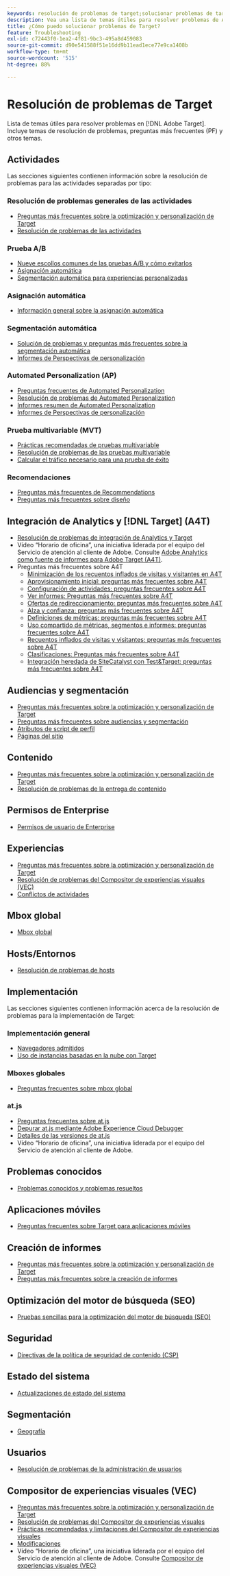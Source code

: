 ```yaml
---
keywords: resolución de problemas de target;solucionar problemas de target
description: Vea una lista de temas útiles para resolver problemas de Adobe Target. Incluye temas de resolución de problemas, preguntas más frecuentes (FAQ) y otros.
title: ¿Cómo puedo solucionar problemas de Target?
feature: Troubleshooting
exl-id: c72443f0-1ea2-4f81-9bc3-495a8d459083
source-git-commit: d90e541588f51e16dd9b11ead1ece77e9ca1408b
workflow-type: tm+mt
source-wordcount: '515'
ht-degree: 88%

---
```


# Resolución de problemas de Target

Lista de temas útiles para resolver problemas en [!DNL Adobe Target]. Incluye temas de resolución de problemas, preguntas más frecuentes (PF) y otros temas.

## Actividades

Las secciones siguientes contienen información sobre la resolución de problemas para las actividades separadas por tipo:

### Resolución de problemas generales de las actividades

* [Preguntas más frecuentes sobre la optimización y personalización de Target](/help/main/c-intro/cmp-target-standard-cheatsheet.md)
* [Resolución de problemas de las actividades](/help/main/c-activities/c-troubleshooting-activities/troubleshooting-activities.md)

### Prueba A/B

* [Nueve escollos comunes de las pruebas A/B y cómo evitarlos](/help/main/c-activities/t-test-ab/common-ab-testing-pitfalls.md)
* [Asignación automática](/help/main/c-activities/automated-traffic-allocation/automated-traffic-allocation.md)
* [Segmentación automática para experiencias personalizadas](/help/main/c-activities/auto-target/auto-target-to-optimize.md)

### Asignación automática

* [Información general sobre la asignación automática](/help/main/c-activities/automated-traffic-allocation/automated-traffic-allocation.md#section_0E72C1D72DE74F589F965D4B1763E5C3)

### Segmentación automática

* [Solución de problemas y preguntas más frecuentes sobre la segmentación automática](/help/main/c-activities/auto-target/auto-target-troubleshooting-faqs.md)
* [Informes de Perspectivas de personalización](/help/main/c-reports/c-personalization-insights-reports/personalization-insights-reports.md)

### Automated Personalization (AP)

* [Preguntas frecuentes de Automated Personalization](/help/main/c-activities/t-automated-personalization/automated-personalization-faq.md)
* [Resolución de problemas de Automated Personalization](/help/main/c-activities/t-automated-personalization/ap-trouble.md)
* [Informes resumen de Automated Personalization](/help/main/c-reports/personalization-reports/reports-ap.md)
* [Informes de Perspectivas de personalización](/help/main/c-reports/c-personalization-insights-reports/personalization-insights-reports.md)

### Prueba multivariable (MVT)

* [Prácticas recomendadas de pruebas multivariable](/help/main/c-activities/c-multivariate-testing/best-practices.md)
* [Resolución de problemas de las pruebas multivariable](/help/main/c-activities/c-multivariate-testing/best-practices.md)
* [Calcular el tráfico necesario para una prueba de éxito](/help/main/c-activities/c-multivariate-testing/t-create-multivariate-test/traffic-estimator.md)

### Recomendaciones

* [Preguntas más frecuentes de Recommendations](/help/main/c-recommendations/c-recommendations-faq/recommendations-faq.md)
* [Preguntas más frecuentes sobre diseño](/help/main/c-recommendations/c-design-overview/template-faq.md)

## Integración de Analytics y [!DNL Target] (A4T)

* [Resolución de problemas de integración de Analytics y Target](/help/main/c-integrating-target-with-mac/a4t/c-a4t-troubleshooting/a4t-troubleshooting.md)
* Vídeo “Horario de oficina”, una iniciativa liderada por el equipo del Servicio de atención al cliente de Adobe. Consulte [Adobe Analytics como fuente de informes para Adobe Target (A4T)](/help/main/c-integrating-target-with-mac/a4t/a4t.md).
* Preguntas más frecuentes sobre A4T
   * [Minimización de los recuentos inflados de visitas y visitantes en A4T](/help/main/c-integrating-target-with-mac/a4t/c-a4t-troubleshooting/minimizing-inflated-visit-and-visitor-counts-a4t.md)
   * [Aprovisionamiento inicial: preguntas más frecuentes sobre A4T](/help/main/c-integrating-target-with-mac/a4t/r-a4t-faq/a4t-faq-initial-provisioning.md)
   * [Configuración de actividades: preguntas frecuentes sobre A4T](/help/main/c-integrating-target-with-mac/a4t/r-a4t-faq/a4t-faq-activity-setup.md)
   * [Ver informes: Preguntas más frecuentes sobre A4T](/help/main/c-integrating-target-with-mac/a4t/r-a4t-faq/a4t-faq-viewing-reports.md)
   * [Ofertas de redireccionamiento: preguntas más frecuentes sobre A4T](/help/main/c-integrating-target-with-mac/a4t/r-a4t-faq/a4t-faq-redirect-offers.md)
   * [Alza y confianza: preguntas más frecuentes sobre A4T](/help/main/c-integrating-target-with-mac/a4t/r-a4t-faq/a4t-faq-lift-and-confidence.md)
   * [Definiciones de métricas: preguntas más frecuentes sobre A4T](/help/main/c-integrating-target-with-mac/a4t/r-a4t-faq/a4t-faq-metric-definition.md)
   * [Uso compartido de métricas, segmentos e informes: preguntas frecuentes sobre A4T](/help/main/c-target/c-troubleshooting-targets-and-audiences/a4t-faq-sharing-metrics-audiences-reports.md)
   * [Recuentos inflados de visitas y visitantes: preguntas más frecuentes sobre A4T](/help/main/c-integrating-target-with-mac/a4t/r-a4t-faq/a4t-faq-inflated-visit-and-visitor-counts.md)
   * [Clasificaciones: Preguntas más frecuentes sobre A4T](/help/main/c-integrating-target-with-mac/a4t/r-a4t-faq/a4t-faq-classifications.md)
   * [Integración heredada de SiteCatalyst con Test&amp;Target: preguntas más frecuentes sobre A4T](/help/main/c-integrating-target-with-mac/a4t/r-a4t-faq/a4t-faq-old-integration.md)

## Audiencias y segmentación

* [Preguntas más frecuentes sobre la optimización y personalización de Target](/help/main/c-intro/cmp-target-standard-cheatsheet.md)
* [Preguntas más frecuentes sobre audiencias y segmentación](/help/main/c-target/c-troubleshooting-targets-and-audiences/troubleshooting-targets-and-audiences.md)
* [Atributos de script de perfil](/help/main/c-target/c-visitor-profile/profile-parameters.md)
* [Páginas del sitio](/help/main/c-target/c-audiences/c-target-rules/site-pages.md)

## Contenido

* [Preguntas más frecuentes sobre la optimización y personalización de Target](/help/main/c-intro/cmp-target-standard-cheatsheet.md)
* [Resolución de problemas de la entrega de contenido](/help/main/c-activities/c-troubleshooting-activities/content-trouble.md)

## Permisos de Enterprise

* [Permisos de usuario de Enterprise](/help/main/administrating-target/c-user-management/property-channel/property-channel.md)

## Experiencias

* [Preguntas más frecuentes sobre la optimización y personalización de Target](/help/main/c-intro/cmp-target-standard-cheatsheet.md)
* [Resolución de problemas del Compositor de experiencias visuales (VEC)](/help/main/c-experiences/c-visual-experience-composer/r-troubleshoot-composer/troubleshoot-composer.md)
* [Conflictos de actividades](/help/main/c-experiences/c-visual-experience-composer/activity-collisions.md)

## Mbox global

* [Mbox global](https://developer.adobe.com/target/implement/client-side/atjs/global-mbox/global-mbox-faq/)

## Hosts/Entornos

* [Resolución de problemas de hosts](/help/main/administrating-target/hosts.md)

## Implementación

Las secciones siguientes contienen información acerca de la resolución de problemas para la implementación de Target:

### Implementación general

* [Navegadores admitidos](https://developer.adobe.com/target/before-implement/supported-browsers/)
* [Uso de instancias basadas en la nube con Target](https://developer.adobe.com/target/implement/client-side/target-debugging-atjs/targeting-using-cloud-based-instances/)

### Mboxes globales

* [Preguntas frecuentes sobre mbox global](https://developer.adobe.com/target/implement/client-side/atjs/global-mbox/global-mbox-faq/)

### at.js

* [Preguntas frecuentes sobre at.js](https://developer.adobe.com/target/implement/client-side/atjs/target-atjs-faq/target-atjs-faq/)
* [Depurar at.js mediante Adobe Experience Cloud Debugger](https://developer.adobe.com/target/implement/client-side/target-debugging-atjs/target-debugging-atjs/)
* [Detalles de las versiones de at.js](https://developer.adobe.com/target/implement/client-side/atjs/target-atjs-versions/)
* Vídeo “Horario de oficina”, una iniciativa liderada por el equipo del Servicio de atención al cliente de Adobe. 

## Problemas conocidos

* [Problemas conocidos y problemas resueltos](/help/main/r-release-notes/known-issues-resolved-issues.md)

## Aplicaciones móviles

* [Preguntas frecuentes sobre Target para aplicaciones móviles](https://developer.adobe.com/target/implement/mobile/mobile-faq/)

## Creación de informes

* [Preguntas más frecuentes sobre la optimización y personalización de Target](/help/main/c-intro/cmp-target-standard-cheatsheet.md)
* [Preguntas más frecuentes sobre la creación de informes](/help/main/c-reports/reporting-frequently-asked-questions.md)

## Optimización del motor de búsqueda (SEO)

* [Pruebas sencillas para la optimización del motor de búsqueda (SEO)](https://developer.adobe.com/target/implement/client-side/atjs/how-atjs-works/how-atjs-works/)

## Seguridad

* [Directivas de la política de seguridad de contenido (CSP)](https://developer.adobe.com/target/before-implement/privacy/content-security-policy/)

## Estado del sistema

* [Actualizaciones de estado del sistema](/help/main/r-release-notes/system-status-updates.md)

## Segmentación

* [Geografía](/help/main/c-target/c-audiences/c-target-rules/geo.md)

## Usuarios

* [Resolución de problemas de la administración de usuarios](/help/main/administrating-target/c-user-management/c-user-management/troubleshooting-user-management.md)

## Compositor de experiencias visuales (VEC)

* [Preguntas más frecuentes sobre la optimización y personalización de Target](/help/main/c-intro/cmp-target-standard-cheatsheet.md)
* [Resolución de problemas del Compositor de experiencias visuales](/help/main/c-experiences/c-visual-experience-composer/r-troubleshoot-composer/troubleshoot-composer.md)
* [Prácticas recomendadas y limitaciones del Compositor de experiencias visuales](/help/main/c-experiences/c-visual-experience-composer/experience-composer-best-practices.md)
* [Modificaciones](/help/main/c-experiences/c-visual-experience-composer/c-vec-code-editor/vec-code-editor.md)
* Vídeo “Horario de oficina”, una iniciativa liderada por el equipo del Servicio de atención al cliente de Adobe. Consulte [Compositor de experiencias visuales (VEC)](/help/main/c-experiences/c-visual-experience-composer/visual-experience-composer.md)
